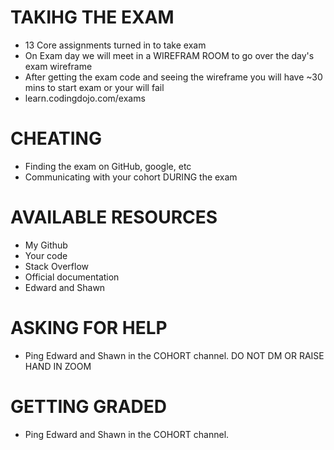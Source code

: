 # TAKIHG THE EXAM
 - 13 Core assignments turned in to take exam
 - On Exam day we will meet in a WIREFRAM ROOM to go over the day's exam wireframe
 - After getting the exam code and seeing the wireframe you will have ~30 mins to start exam or your will fail
 - learn.codingdojo.com/exams

# CHEATING
 - Finding the exam on GitHub, google, etc
 - Communicating with your cohort DURING the exam

# AVAILABLE RESOURCES
 - My Github
 - Your code
 - Stack Overflow
 - Official documentation
 - Edward and Shawn

# ASKING FOR HELP
 - Ping Edward and Shawn in the COHORT channel. DO NOT DM OR RAISE HAND IN ZOOM

# GETTING GRADED
 - Ping Edward and Shawn in the COHORT channel.